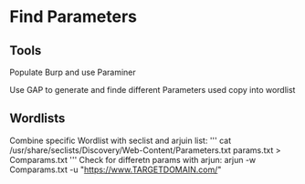 # Find Parameters

## Tools
Populate Burp and use Paraminer

Use GAP to generate and finde different Parameters used copy into wordlist

## Wordlists
Combine specific Wordlist with seclist and arjuin list:
'''
cat /usr/share/seclists/Discovery/Web-Content/Parameters.txt  params.txt > Comparams.txt 
'''
Check for differetn params with arjun:
arjun -w Comparams.txt -u "https://www.TARGETDOMAIN.com/"
